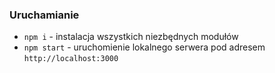 ### Uruchamianie

- `npm i` - instalacja wszystkich niezbędnych modułów
- `npm start` - uruchomienie lokalnego serwera pod adresem `http://localhost:3000`